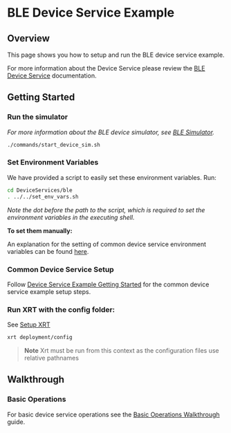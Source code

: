 # BLE Device Service Example

## Overview

This page shows you how to setup and run the BLE device service example.

For more information about the Device Service please review the [BLE Device Service](https://docs.iotechsys.com/edge-xrt20/device-service-components/ble-device-service-component.html) documentation.

## Getting Started

### **Run the simulator**

_For more information about the BLE device simulator, see [BLE Simulator](https://docs.iotechsys.com/edge-xrt20/simulators/ble/overview.html)._

```bash
./commands/start_device_sim.sh
```

### **Set Environment Variables**

We have provided a script to easily set these environment variables. Run:

```bash
cd DeviceServices/ble
. ../../set_env_vars.sh
```

_Note the dot before the path to the script, which is required to set the environment variables in the executing shell._

**To set them manually:**

An explanation for the setting of common device service environment variables can be found [here](../interactive-walkthrough/ds-getting-started-common.md#Device-service-configuration-setup).

### **Common Device Service Setup**

Follow [Device Service Example Getting Started](../interactive-walkthrough/ds-getting-started-common.md) for the common device service example setup steps.

### **Run XRT with the config folder:**

See [Setup XRT](../interactive-walkthrough/setup-xrt.md)

```bash
xrt deployment/config
```

> **Note** Xrt must be run from this context as the configuration files use relative pathnames

## Walkthrough

### Basic Operations

For basic device service operations see the [Basic Operations Walkthrough](../interactive-walkthrough/basic-operations.md) guide.
